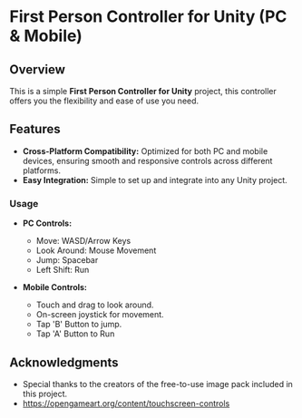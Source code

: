 
# First Person Controller for Unity (PC & Mobile)

## Overview

This is a simple **First Person Controller for Unity** project, this controller offers you the flexibility and ease of use you need.

## Features

- **Cross-Platform Compatibility:** Optimized for both PC and mobile devices, ensuring smooth and responsive controls across different platforms.
- **Easy Integration:** Simple to set up and integrate into any Unity project.  
  
### Usage

- **PC Controls:**
  - Move: WASD/Arrow Keys
  - Look Around: Mouse Movement
  - Jump: Spacebar
  - Left Shift: Run

- **Mobile Controls:**
  - Touch and drag to look around.
  - On-screen joystick for movement.
  - Tap  'B' Button to jump.
  - Tap 'A' Button to Run 
 
## Acknowledgments

- Special thanks to the creators of the free-to-use image pack included in this project.
- https://opengameart.org/content/touchscreen-controls 
